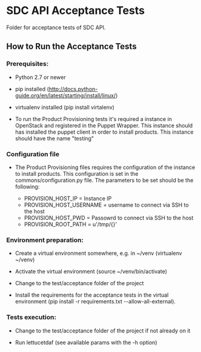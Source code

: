 # SDC API Acceptance Tests

Folder for acceptance tests of SDC API.

## How to Run the Acceptance Tests

### Prerequisites:

- Python 2.7 or newer

- pip installed (http://docs.python-guide.org/en/latest/starting/install/linux/)

- virtualenv installed (pip install virtalenv)

- To run the Product Provisioning tests it's required a instance in OpenStack and registered in the Puppet Wrapper. This instance should has installed the puppet client in order to install products. This instance should have the name "testing"


### Configuration file

- The Product Provisioning files requires the configuration of the instance to install products. This configuration is set in the commons/configuration.py file. The parameters to be set should be the following:

	- PROVISION_HOST_IP = Instance IP
	- PROVISION_HOST_USERNAME = username to connect via SSH to the host
	- PROVISION_HOST_PWD = Passowrd to connect via SSH to the host
	- PROVISION_ROOT_PATH = u'/tmp/{}'

### Environment preparation:

- Create a virtual environment somewhere, e.g. in ~/venv (virtualenv ~/venv)

- Activate the virtual environment (source ~/venv/bin/activate)

- Change to the test/acceptance folder of the project

- Install the requirements for the acceptance tests in the virtual environment (pip install -r requirements.txt --allow-all-external).

### Tests execution:

- Change to the test/acceptance folder of the project if not already on it

- Run lettucetdaf (see available params with the -h option)
